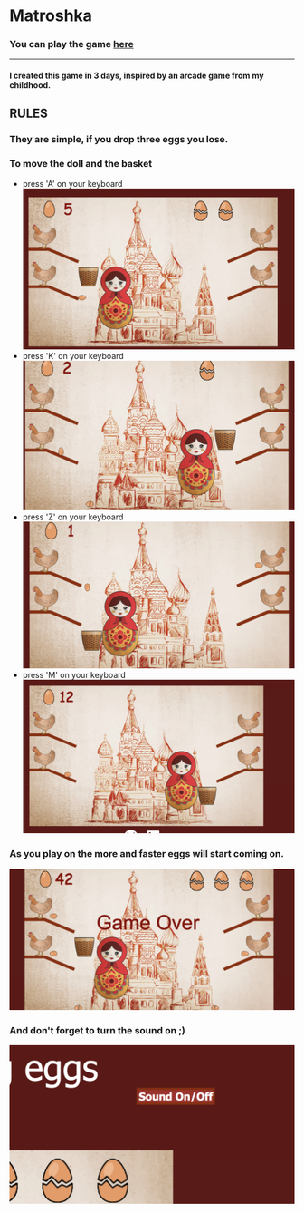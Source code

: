 # Matroshka
### You can play the game [here](https://ashotovich1990.github.io/matroshka/)
***

#### I created this game in 3 days, inspired by an arcade game from my childhood. 

## RULES
 ### They are simple, if you drop three eggs you lose. 
 ### To move the doll and the basket
 * press 'A' on your keyboard 
![](images/A.png)
 * press 'K' on your keyboard 
 ![](images/K.png)
 * press 'Z' on your keyboard 
 ![](images/Z.png)
  * press 'M' on your keyboard 
 ![](images/M.png)
 
 ### As you play on the more and faster eggs will start coming on. 
 ![](images/harder.png)
 ### And don't forget to turn the sound on ;)
 ![](images/sound.png)

